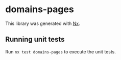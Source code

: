 # domains-pages

This library was generated with [Nx](https://nx.dev).

## Running unit tests

Run `nx test domains-pages` to execute the unit tests.
